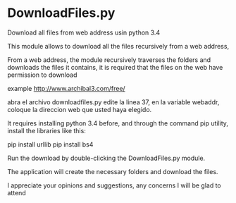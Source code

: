 # DownloadFiles.py
Download all files from web address usin python 3.4

This module allows to download all the files recursively from a web address,

From a web address, the module recursively traverses the folders and downloads the files it contains, it is required that the files on the web have permission to download

example
http://www.archibal3.com/free/

abra el archivo downloadfiles.py edite la linea 37, en la variable webaddr, coloque la direccion web que usted haya elegido.

It requires installing python 3.4 before, and through the command pip utility, install the libraries like this:

pip install urllib
pip install bs4

Run the download by double-clicking the DownloadFiles.py module.

The application will create the necessary folders and download the files.

I appreciate your opinions and suggestions, any concerns I will be glad to attend
